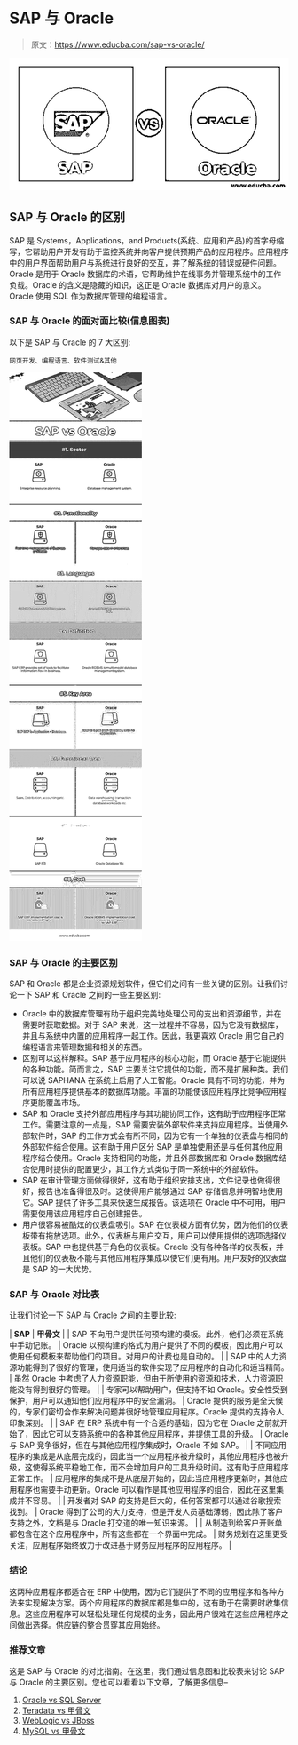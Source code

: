 # SAP 与 Oracle

> 原文：<https://www.educba.com/sap-vs-oracle/>

![SAP vs Oracle](img/498b326efce5fb789ac4e425b42fbdf8.png)



## SAP 与 Oracle 的区别

SAP 是 Systems，Applications，and Products(系统、应用和产品)的首字母缩写，它帮助用户开发有助于监控系统并向客户提供预期产品的应用程序。应用程序中的用户界面帮助用户与系统进行良好的交互，并了解系统的错误或硬件问题。Oracle 是用于 Oracle 数据库的术语，它帮助维护在线事务并管理系统中的工作负载。Oracle 的含义是隐藏的知识，这正是 Oracle 数据库对用户的意义。Oracle 使用 SQL 作为数据库管理的编程语言。

### SAP 与 Oracle 的面对面比较(信息图表)

以下是 SAP 与 Oracle 的 7 大区别:

<small>网页开发、编程语言、软件测试&其他</small>

![SAP vs Oracle Infographics](img/119e0bb9cd527fe01e79377e218efe57.png)



### SAP 与 Oracle 的主要区别

SAP 和 Oracle 都是企业资源规划软件，但它们之间有一些关键的区别。让我们讨论一下 SAP 和 Oracle 之间的一些主要区别:

*   Oracle 中的数据库管理有助于组织完美地处理公司的支出和资源细节，并在需要时获取数据。对于 SAP 来说，这一过程并不容易，因为它没有数据库，并且与系统中内置的应用程序一起工作。因此，我更喜欢 Oracle 用它自己的编程语言来管理数据和相关的东西。
*   区别可以这样解释。SAP 基于应用程序的核心功能，而 Oracle 基于它能提供的各种功能。简而言之，SAP 主要关注它提供的功能，而不是扩展种类。我们可以说 SAPHANA 在系统上启用了人工智能。Oracle 具有不同的功能，并为所有应用程序提供基本的数据库功能。丰富的功能使该应用程序比竞争应用程序更能覆盖市场。
*   SAP 和 Oracle 支持外部应用程序与其功能协同工作，这有助于应用程序正常工作。需要注意的一点是，SAP 需要安装外部软件来支持应用程序。当使用外部软件时，SAP 的工作方式会有所不同，因为它有一个单独的仪表盘与相同的外部软件结合使用。这有助于用户区分 SAP 是单独使用还是与任何其他应用程序结合使用。Oracle 支持相同的功能，并且外部数据库和 Oracle 数据库结合使用时提供的配置更少，其工作方式类似于同一系统中的外部软件。
*   SAP 在审计管理方面做得很好，这有助于组织安排支出，文件记录也做得很好，报告也准备得很及时。这使得用户能够通过 SAP 存储信息并明智地使用它。SAP 提供了许多工具来快速生成报告。该选项在 Oracle 中不可用，用户需要使用该应用程序自己创建报告。
*   用户很容易被酷炫的仪表盘吸引。SAP 在仪表板方面有优势，因为他们的仪表板带有拖放选项。此外，仪表板与用户交互，用户可以使用提供的选项选择仪表板。SAP 中也提供基于角色的仪表板。Oracle 没有各种各样的仪表板，并且他们的仪表板不能与其他应用程序集成以使它们更有用。用户友好的仪表盘是 SAP 的一大优势。

### SAP 与 Oracle 对比表

让我们讨论一下 SAP 与 Oracle 之间的主要比较:

| **SAP** | **甲骨文** |
| SAP 不向用户提供任何预构建的模板。此外，他们必须在系统中手动记账。 | Oracle 以预构建的格式为用户提供了不同的模板，因此用户可以使用任何模板来帮助他们的项目。对用户的计费也是自动的。 |
| SAP 中的人力资源功能得到了很好的管理，使用适当的软件实现了应用程序的自动化和适当精简。 | 虽然 Oracle 中考虑了人力资源职能，但由于所使用的资源和技术，人力资源职能没有得到很好的管理。 |
| 专家可以帮助用户，但支持不如 Oracle。安全性受到保护，用户可以通知他们应用程序中的安全漏洞。 | Oracle 提供的服务是全天候的，专家们密切合作来解决问题并很好地管理应用程序。Oracle 提供的支持令人印象深刻。 |
| SAP 在 ERP 系统中有一个合适的基础，因为它在 Oracle 之前就开始了，因此它可以支持系统中的各种其他应用程序，并提供工具的升级。 | Oracle 与 SAP 竞争很好，但在与其他应用程序集成时，Oracle 不如 SAP。 |
| 不同应用程序的集成是从底层完成的，因此当一个应用程序被升级时，其他应用程序也被升级，这使得系统平稳地工作，而不会增加用户的工具升级时间。这有助于应用程序正常工作。 | 应用程序的集成不是从底层开始的，因此当应用程序更新时，其他应用程序也需要手动更新。Oracle 可以看作是其他应用程序的组合，因此在这里集成并不容易。 |
| 开发者对 SAP 的支持是巨大的，任何答案都可以通过谷歌搜索找到。 | Oracle 得到了公司的大力支持，但是开发人员基础薄弱，因此除了客户支持之外，文档是与 Oracle 打交道的唯一知识来源。 |
| 从制造到给客户开账单都包含在这个应用程序中，所有这些都在一个界面中完成。 | 财务规划在这里更受关注，应用程序始终致力于改进基于财务应用程序的应用程序。 |

### 结论

这两种应用程序都适合在 ERP 中使用，因为它们提供了不同的应用程序和各种方法来实现解决方案。两个应用程序的数据库都是集中的，这有助于在需要时收集信息。这些应用程序可以轻松处理任何规模的业务，因此用户很难在这些应用程序之间做出选择。供应链的整合贯穿其应用始终。

### 推荐文章

这是 SAP 与 Oracle 的对比指南。在这里，我们通过信息图和比较表来讨论 SAP 与 Oracle 的主要区别。您也可以看看以下文章，了解更多信息–

1.  [Oracle vs SQL Server](https://www.educba.com/oracle-vs-sql-server/)
2.  [Teradata vs 甲骨文](https://www.educba.com/teradata-vs-oracle/)
3.  [WebLogic vs JBoss](https://www.educba.com/weblogic-vs-jboss/)
4.  [MySQL vs 甲骨文](https://www.educba.com/mysql-vs-oracle/)





